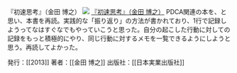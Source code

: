 『初速思考』（金田 博之）
[![](https://images-fe.ssl-images-amazon.com/images/I/41RiQ6Eg3ML._SL160_.jpg)](http://www.amazon.co.jp/exec/obidos/ASIN/4534050887/choiyaki81-22/ref=nosim)
[『初速思考』（金田 博之）](http://www.amazon.co.jp/exec/obidos/ASIN/4534050887/choiyaki81-22/ref=nosim)
PDCA関連の本を、と思い、本書を再読。実践的な「振り返り」の方法が書かれており、1行で記録しようってなはすぐなでもやっていこうと思った。自分の起こした行動に対しての記録をもっと積極的にやり、同じ行動に対するメモを一覧できるようにしようと思う。再読してよかった。

発行：[[2013]]
著者：[[金田 博之]]
出版社：[[日本実業出版社]]
